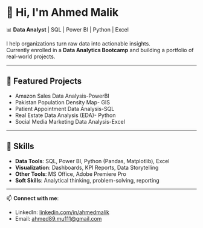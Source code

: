# 👋 Hi, I'm Ahmed Malik  

📊 **Data Analyst** | SQL | Power BI | Python | Excel  

I help organizations turn raw data into actionable insights.  
Currently enrolled in a **Data Analytics Bootcamp** and building a portfolio of real-world projects.  

---

## 🔹 Featured Projects  

- Amazon Sales Data Analysis-PowerBI
- Pakistan Population Density Map- GIS
- Patient Appointment Data Analysis-SQL
- Real Estate Data Analysis (EDA)- Python
- Social Media Marketing Data Analysis-Excel

---

## 🔹 Skills  

- **Data Tools**: SQL, Power BI, Python (Pandas, Matplotlib), Excel  
- **Visualization**: Dashboards, KPI Reports, Data Storytelling  
- **Other Tools**: MS Office, Adobe Premiere Pro  
- **Soft Skills**: Analytical thinking, problem-solving, reporting  

---

📫 **Connect with me**:  
- LinkedIn: [linkedin.com/in/ahmedmalik](#)  
- Email: ahmed89.mu111@gmail.com  
